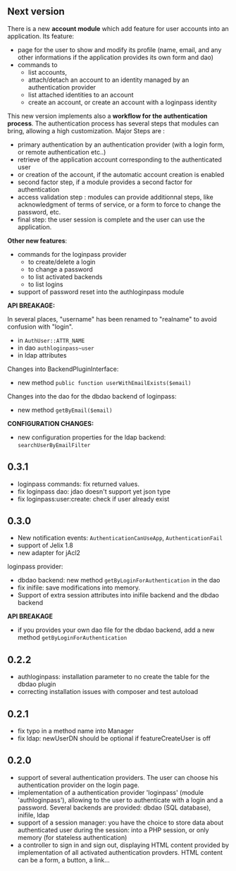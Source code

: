 
Next version
------------

There is a new **account module** which add feature for user accounts into an application.
Its feature:
- page for the user to show and modify its profile (name, email, and any other informations
  if the application provides its own form and dao)
- commands to 
  - list accounts, 
  - attach/detach an account to an identity managed by an authentication provider
  - list attached identities to an account
  - create an account, or create an account with a loginpass identity
 

This new version implements also a **workflow for the authentication process**. 
The authentication process has several steps that modules can bring, allowing a high customization.
Major Steps are :
- primary authentication by an authentication provider (with a login form, or remote authentication etc..)
- retrieve of the application account corresponding to the authenticated user
- or creation of the account, if the automatic account creation is enabled
- second factor step, if a module provides a second factor for authentication
- access validation step : modules can provide additionnal steps, like   
  acknowledgment of terms of service, or a form to force to change the password, etc.
- final step: the user session is complete and the user can use the application.
 

**Other new features**:

- commands for the loginpass provider
  - to create/delete a login
  - to change a password
  - to list activated backends
  - to list logins
- support of password reset into the authloginpass module


**API BREAKAGE:**

In several places, "username" has been renamed to "realname" to avoid confusion with "login".
- in `AuthUser::ATTR_NAME`
- in dao `authloginpass~user`
- in ldap attributes

Changes into BackendPluginInterface:
- new method `public function userWithEmailExists($email)`

Changes into the dao for the dbdao backend of loginpass:
- new method `getByEmail($email)`


**CONFIGURATION CHANGES:**

- new configuration properties for the ldap backend: `searchUserByEmailFilter`

0.3.1
-----

- loginpass commands: fix returned values.
- fix loginpass dao: jdao doesn't support yet json type
- fix loginpass:user:create: check if user already exist

0.3.0
-----

- New notification events: `AuthenticationCanUseApp`, `AuthenticationFail`
- support of Jelix 1.8
- new adapter for jAcl2

loginpass provider:

- dbdao backend: new method `getByLoginForAuthentication` in the dao
- fix inifile: save modifications into memory.
- Support of extra session attributes into inifile backend and the dbdao backend

**API BREAKAGE**

- if you provides your own dao file for the dbdao backend, add a new method `getByLoginForAuthentication`


0.2.2
-----

- authloginpass: installation parameter to no create the table for the dbdao plugin
- correcting installation issues with composer and test autoload

0.2.1
-----

- fix typo in a method name into Manager
- fix ldap: newUserDN should be optional if featureCreateUser is off

0.2.0
------

- support of several authentication providers. The user can choose his authentication provider on the login page.
- implementation of a authentication provider 'loginpass' (module 'authloginpass'), allowing to the user to
  authenticate with a login and a password. Several backends are provided: dbdao (SQL database), inifile, ldap
- support of a session manager: you have the choice to store data about authenticated user during the session: into a PHP session, or only memory (for stateless authentication)
- a controller to sign in and sign out, displaying HTML content provided by implementation of all activated authentication provders. HTML content can be a form, a button, a link...
